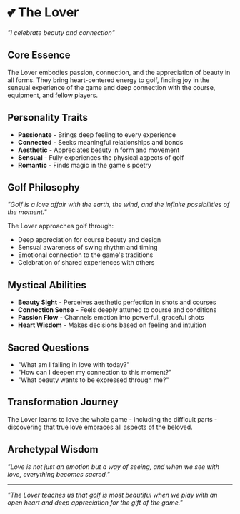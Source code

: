 # 💕 The Lover
*"I celebrate beauty and connection"*

## Core Essence
The Lover embodies passion, connection, and the appreciation of beauty in all forms. They bring heart-centered energy to golf, finding joy in the sensual experience of the game and deep connection with the course, equipment, and fellow players.

## Personality Traits
- **Passionate** - Brings deep feeling to every experience
- **Connected** - Seeks meaningful relationships and bonds
- **Aesthetic** - Appreciates beauty in form and movement
- **Sensual** - Fully experiences the physical aspects of golf
- **Romantic** - Finds magic in the game's poetry

## Golf Philosophy
*"Golf is a love affair with the earth, the wind, and the infinite possibilities of the moment."*

The Lover approaches golf through:
- Deep appreciation for course beauty and design
- Sensual awareness of swing rhythm and timing
- Emotional connection to the game's traditions
- Celebration of shared experiences with others

## Mystical Abilities
- **Beauty Sight** - Perceives aesthetic perfection in shots and courses
- **Connection Sense** - Feels deeply attuned to course and conditions
- **Passion Flow** - Channels emotion into powerful, graceful shots
- **Heart Wisdom** - Makes decisions based on feeling and intuition

## Sacred Questions
- "What am I falling in love with today?"
- "How can I deepen my connection to this moment?"
- "What beauty wants to be expressed through me?"

## Transformation Journey
The Lover learns to love the whole game - including the difficult parts - discovering that true love embraces all aspects of the beloved.

## Archetypal Wisdom
*"Love is not just an emotion but a way of seeing, and when we see with love, everything becomes sacred."*

---
*"The Lover teaches us that golf is most beautiful when we play with an open heart and deep appreciation for the gift of the game."*